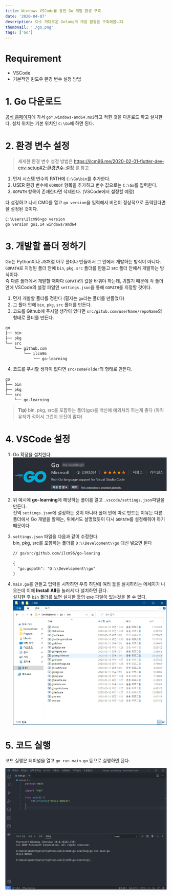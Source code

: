 ```yaml
---
title: Windows VSCode를 통한 Go 개발 환경 구축
date: '2020-04-07'
description: 다소 까다로운 Golang의 개발 환경을 구축해봅니다
thumbnail: './go.png'
tags: ['Go']
---
```


# Requirement

- VSCode
- 기본적인 윈도우 환경 변수 설정 방법

# 1. Go 다운로드

[공식 홈페이지](https://golang.org/dl/#featured)에 가서 `go*.windows-amd64.msi`라고 적힌 것을 다운로드 하고 설치한다.
설치 위치는 기본 위치인 `C:\Go`에 하면 된다.

# 2. 환경 변수 설정

> 세세한 환경 변수 설정 방법은 https://ilcm96.me/2020-02-01-flutter-dev-env-setup#2-환경변수-설정 를 참고

1. 먼저 시스템 변수의 PATH에 `C:\Go\bin`를 추가한다.
2. USER 환경 변수에 `GOROOT` 항목을 추가하고 변수 값으로는 `C:\Go`를 입력한다.
3. `GOPATH` 항목이 존재한다면 삭제한다. (VSCode에서 설정할 예정)

다 설정하고 나서 CMD를 열고 `go version`을 입력해서 버전이 정상적으로 출력된다면 잘 설정된 것이다.

```
C:\Users\ilcm96>go version
go version go1.14 windows/amd64
```

# 3. 개발할 폴더 정하기

Go는 Python이나 JS처럼 아무 폴더나 만들어서 그 안에서 개발하는 방식이 아니다.  
`GOPATH`로 지정된 폴더 안에 `bin`, `pkg`, `src` 폴더를 만들고 src 폴더 안에서 개발하는 방식이다.  
즉 다른 폴더에서 개발할 때마다 `GOPATH`의 값을 바꿔야 하는데, 귀찮기 때문에 각 폴더안에 VSCode의 설정 파일인 `settings.json`을 통해 `GOPATH`를 지정할 것이다.

1. 먼저 개발할 폴더를 정한다 (필자는 `go`라는 폴더를 만들었다)
2. 그 폴더 안에 `bin`, `pkg`, `src` 폴더를 만든다.
3. 코드를 Github에 푸시할 생각이 있다면 `src/gitub.com/userName/repoName`의 형태로 폴더를 만든다.

```
go
├── bin
├── pkg
└── src
    └── github.com
        └── ilcm96
            └── go-learning
```

4. 코드를 푸시할 생각이 없다면 `src/someFolder`의 형태로 만든다.

```
go
├── bin
├── pkg
└── src
    └── go-learning
```

> **Tip)** bin, pkg, src를 포함하는 폴더(go)를 백신에 예외처리 하는게 좋다 (아직 유저가 적어서 그런지 오진이 많다)

# 4. VSCode 설정

1. Go 확장을 설치한다.  
   ![go-extension](./go-extension.png)
2. 위 예시에 **go-learning**에 해당하는 폴더를 열고 `.vscode/settings.json`파일을 만든다.  
   전역 `settings.json`에 설정하는 것이 아니라 폴더 안에 따로 만드는 이유는 다른 폴더에서 Go 개발을 할때는, 위에서도 설명했듯이 다시 `GOPATH`를 설정해줘야 하기 때문이다.
3. `settings.json` 파일을 다음과 같이 수정한다.  
   bin, pkg, src를 포함하는 폴더를 `D:\\Development\\go` 대신 넣으면 된다

   ```
   // go/src/github.com/ilcm96/go-learing

   {
     "go.gopath": "D:\\Development\\go"
   }
   ```

4. `main.go`를 만들고 입력을 시작하면 우측 하단에 여러 툴을 설치하라는 메세지가 나오는데 이때 **Install All**을 눌러서 다 설치하면 된다.  
   설치한 후 `bin` 폴더를 보면 설치한 툴의 exe 파일이 있는것을 볼 수 있다.
   ![](./bin.png)

# 5. 코드 실행

코드 실행은 터미널을 열고 `go run main.go` 등으로 실행하면 된다.

![](./runbyterminal.png)
